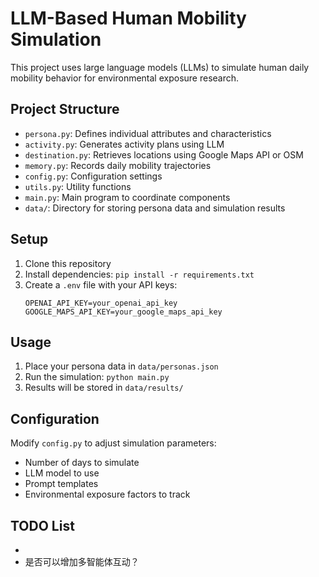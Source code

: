 # LLM-Based Human Mobility Simulation

This project uses large language models (LLMs) to simulate human daily mobility behavior for environmental exposure research.

## Project Structure

- `persona.py`: Defines individual attributes and characteristics
- `activity.py`: Generates activity plans using LLM
- `destination.py`: Retrieves locations using Google Maps API or OSM
- `memory.py`: Records daily mobility trajectories
- `config.py`: Configuration settings
- `utils.py`: Utility functions
- `main.py`: Main program to coordinate components
- `data/`: Directory for storing persona data and simulation results

## Setup

1. Clone this repository
2. Install dependencies: `pip install -r requirements.txt`
3. Create a `.env` file with your API keys:
   ```
   OPENAI_API_KEY=your_openai_api_key
   GOOGLE_MAPS_API_KEY=your_google_maps_api_key
   ```

## Usage

1. Place your persona data in `data/personas.json`
2. Run the simulation: `python main.py`
3. Results will be stored in `data/results/`

## Configuration

Modify `config.py` to adjust simulation parameters:
- Number of days to simulate
- LLM model to use
- Prompt templates
- Environmental exposure factors to track 

## TODO List
- 
- 是否可以增加多智能体互动？
